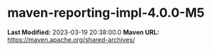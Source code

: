 # maven-reporting-impl-4.0.0-M5

**Last Modified:** 2023-03-19 20:38:00.0
**Maven URL:** https://maven.apache.org/shared-archives/
